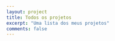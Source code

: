 ```yaml
---
layout: project
title: Todos os projetos
excerpt: "Uma lista dos meus projetos"
comments: false
---
```

